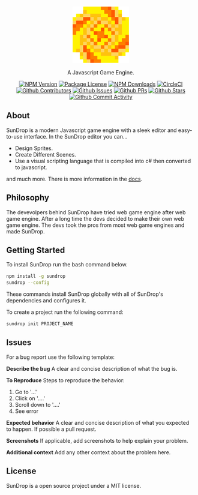<p align="center">
	<a href="https://gapplecider.github.io/SunDrop/" target="_blank"><img src="Logo.png" style="width:150px;height:150px" alt="SunDrop Logo"/></a>
</p>


<p align="center">
	A Javascript Game Engine.
	<p align="center">
		<a href="https://www.npmjs.com/sundrop" target="_blank"><img src="https://img.shields.io/npm/v/sundrop" alt="NPM Version" /></a>
		<a href="https://www.npmjs.com/sundrop" target="_blank"><img src="https://img.shields.io/npm/l/sundrop" alt="Package License" /></a>
		<a href="https://www.npmjs.com/sundrop" target="_blank"><img src="https://img.shields.io/npm/dm/sundrop" alt="NPM Downloads" /></a>
		<a href="https://circleci.com/gh/GappleCider/SunDrop" target="_blank"><img src="https://img.shields.io/circleci/build/github/GappleCider/SunDrop/main" alt="CircleCI" /></a>
		<a href="https://github.com/GappleCider/SunDrop/graphs/contributors" target="_blank"><img src="https://img.shields.io/github/contributors/GappleCider/SunDrop" alt="Github Contributors" /></a>
    	<a href="https://github.com/GappleCider/SunDrop/issues" target="_blank"><img src="https://img.shields.io/github/issues/GappleCider/SunDrop?color=blue" alt="Github Issues" /></a>
	   <a href="https://github.com/GappleCider/SunDrop/pulls" target="_blank"><img src="https://img.shields.io/github/issues-pr-raw/GappleCider/SunDrop" alt="Github PRs" /></a>
      <a href="https://github.com/GappleCider/SunDrop" target="_blank" /><img src="https://img.shields.io/github/stars/GappleCider/SunDrop" alt="Github Stars" /></a>
      <a href="https://github.com/GappleCider/SunDrop/graphs/commit-activity" target="_blank"><img src="https://img.shields.io/github/commit-activity/m/GappleCider/SunDrop" alt="Github Commit Activity" /></a>
   </p>
</p>


## About

SunDrop is a modern Javascript game engine with a sleek editor and easy-to-use interface. In the SunDrop editor you can...

* Design Sprites.
* Create Different Scenes.
* Use a visual scripting language that is compiled into c# then converted to javascript.

and much more. There is more information in the [docs](https://gapplecider.github.io/SunDrop/).


## Philosophy 

The devevolpers behind SunDrop have tried web game engine after web game engine. After a long time the devs decided to make their own web game engine. The devs took the pros from most web game engines and made SunDrop.


## Getting Started

To install SunDrop run the bash command below.

```bash
npm install -g sundrop
sundrop --config
```

These commands install SunDrop globally with all of SunDrop's dependencies and configures it.

To create a project run the following command:
```bash
sundrop init PROJECT_NAME
```


## Issues 
 
 For a bug report use the following template:

**Describe the bug**
A clear and concise description of what the bug is.

**To Reproduce**
Steps to reproduce the behavior:

1. Go to '...'
2. Click on '....'
3. Scroll down to '....'
4. See error

**Expected behavior**
A clear and concise description of what you expected to happen. If possible a pull request.

**Screenshots**
If applicable, add screenshots to help explain your problem.

**Additional context**
Add any other context about the problem here.


## License
SunDrop is a open source project under a MIT license.
